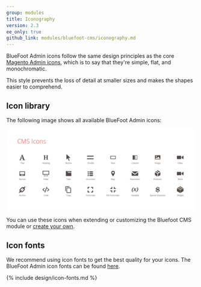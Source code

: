 ```yaml
---
group: modules
title: Iconography
version: 2.3
ee_only: true
github_link: modules/bluefoot-cms/iconography.md
---
```


BlueFoot Admin icons follow the same design principles as the core [Magento Admin icons]({{page.baseurl}}/pattern-library/graphics/iconography/iconography.html), which is to say that they're simple, flat, and monochromatic.

This style prevents the loss of detail at smaller sizes and makes the shapes easier to comprehend.

## Icon library
The following image shows all available BlueFoot Admin icons:

![BlueFoot admin icons](images/bluefoot-icons.png)

You can use these icons when extending or customizing the Bluefoot CMS module or [create your own]({{page.baseurl}}/pattern-library/graphics/iconography/iconography.html#creating-icons).

## Icon fonts
We recommend using icon fonts to get the best quality for your icons. The BlueFoot Admin icon fonts can be found <a href="https://github.com/magento-obsessive-owls/bluefoot/tree/master/app/code/Gene/BlueFoot/view/frontend/web/fonts/bluefoot" target="\_blank" data-proofer-ignore>here</a>.

{% include design/icon-fonts.md %}
